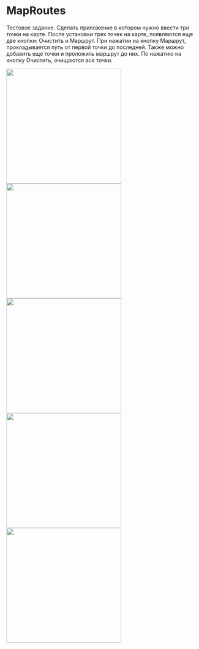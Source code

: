 # MapRoutes

Тестовое задание.
Сделать приложение в котором нужно ввести три точки на карте. После установки трех точек на карте, появляются еще две кнопки: Очистить и Маршрут.
При нажатии на кнопку Маршрут, прокладывается путь от первой точки до последней. Также можно добавить еще точки и проложить маршрут до них.
По нажатию на кнопку Очистить, очищаются все точки.

<img src = "https://user-images.githubusercontent.com/101284761/167467947-2addb9be-27ff-41da-acbe-43ccde605d57.png" width = "300">
<img src = "https://user-images.githubusercontent.com/101284761/167468022-8b737dff-9c39-41f6-82e6-31d3118e30d3.png" width = "300">
<img src = "https://user-images.githubusercontent.com/101284761/167467949-fce799ba-397a-4fb3-a735-3415d00b7b51.png" width = "300">
<img src = "https://user-images.githubusercontent.com/101284761/167467950-4df54967-9219-40ff-94f5-44abb7e48916.png" width = "300">
<img src = "https://user-images.githubusercontent.com/101284761/167467961-1620e41e-0321-43b7-92f7-328c43c7ebb6.png" width = "300">
